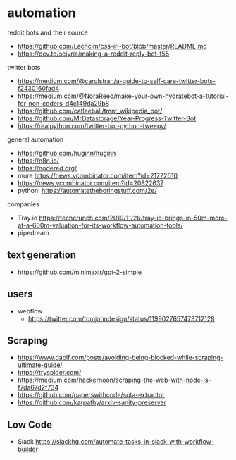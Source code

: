 # automation

reddit bots and their source

- https://github.com/Lachcim/css-irl-bot/blob/master/README.md
- https://dev.to/seiyria/making-a-reddit-reply-bot-f55

twitter bots

- https://medium.com/@carolstran/a-guide-to-self-care-twitter-bots-f2430160fad4
- https://medium.com/@NoraReed/make-your-own-hydratebot-a-tutorial-for-non-coders-d4c149da29b8
- https://github.com/catleeball/tmnt_wikipedia_bot/
- https://github.com/MrDatastorage/Year-Progress-Twitter-Bot
- https://realpython.com/twitter-bot-python-tweepy/

general automation

- https://github.com/huginn/huginn
- https://n8n.io/
- https://nodered.org/
- more https://news.ycombinator.com/item?id=21772610
- https://news.ycombinator.com/item?id=20822637
- python! https://automatetheboringstuff.com/2e/

companies

- Tray.io https://techcrunch.com/2019/11/26/tray-io-brings-in-50m-more-at-a-600m-valuation-for-its-workflow-automation-tools/
- pipedream

## text generation

- https://github.com/minimaxir/gpt-2-simple

## users

- webflow
  - https://twitter.com/tomjohndesign/status/1199027657473712128

## Scraping

- https://www.daolf.com/posts/avoiding-being-blocked-while-scraping-ultimate-guide/
- https://tryspider.com/
- https://medium.com/hackernoon/scraping-the-web-with-node-js-f7da67d2f734
- https://github.com/paperswithcode/sota-extractor
- https://github.com/karpathy/arxiv-sanity-preserver


## Low Code

- Slack https://slackhq.com/automate-tasks-in-slack-with-workflow-builder
